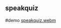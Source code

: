 ## speakquiz
#demo
[speakquiz.webm](https://github.com/user-attachments/assets/f0e67663-cda6-4e49-b54d-679b95d4ada5)
